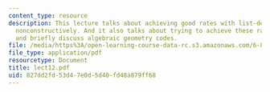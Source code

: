 ```yaml
---
content_type: resource
description: This lecture talks about achieving good rates with list-decodable codes
  nonconstructively. And it also talks about trying to achieve these rates constructively,
  and briefly discuss algebraic geometry codes.
file: /media/https%3A/open-learning-course-data-rc.s3.amazonaws.com/6-895-essential-coding-theory-fall-2004/827dd2fd53d47e0d5d40fd48a879ff68_lect12.pdf
file_type: application/pdf
resourcetype: Document
title: lect12.pdf
uid: 827dd2fd-53d4-7e0d-5d40-fd48a879ff68
---
```

